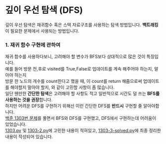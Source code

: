 # 깊이 우선 탐색 (DFS)
깊이 우선 탐색은 재귀함수 혹은 스택 자료구조를 사용하는 탐색 방법입니다.
**백트래킹**이 필요한 문제에서 사용되는 방법입니다.

### 1. 재귀 함수 구현에 관하여
재귀 함수를 사용하다보니, 고려해야 할 변수가 BFS보다 상대적으로 많은 것이 특징입니다.  
예를 들어 방문 전,후로 visited를 True,False로 업데이트를 계속 해주어야 하는지, 말아야 하는지  
방문 한 노드의 개수를 count한다고 했을 때, 이 count를 return 해줌으로써 업데이트를 해야할지 말아야 할지, 와 같이 고민할 사항이 좀 많습니다.  
일단 웬만한 **간단한 탐색**은 고려해야 할 사항도 적고 일반적으로 시간도 덜 쓰는 **BFS를 사용하는 것을 권장**합니다.  
하지만 어려운 DFS를 구현하기 위해선 이런 간단한 DFS를 **반드시** 구현할 줄 알아야합니다.  
[백준 1303번 문제](https://www.acmicpc.net/problem/1303)를 풀면서 BFS와 DFS를 구현했고, DFS에서 구현하는데 어려움이 있었습니다.  
[1303.py](https://github.com/dbwp031/YujeCodingTest/blob/main/%EA%B9%8A%EC%9D%B4%EC%9A%B0%EC%84%A0%ED%83%90%EC%83%89/baek_1303.py) 및 [1303-2.py](https://github.com/dbwp031/YujeCodingTest/blob/main/%EA%B9%8A%EC%9D%B4%EC%9A%B0%EC%84%A0%ED%83%90%EC%83%89/baek_1303-2.py)에 고민한 내용이 적혀있고, [1303-3-solved.py](https://github.com/dbwp031/YujeCodingTest/blob/main/%EA%B9%8A%EC%9D%B4%EC%9A%B0%EC%84%A0%ED%83%90%EC%83%89/baek_1303-3-solved.py)에 최종 정리한 내용이 작성되어 있습니다.
